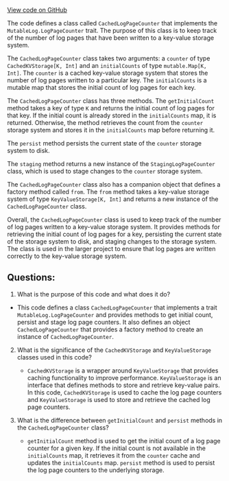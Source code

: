 [View code on GitHub](https://github.com/alephium/alephium/blob/master/protocol/src/main/scala/org/alephium/protocol/vm/event/CachedLogPageCounter.scala)

The code defines a class called `CachedLogPageCounter` that implements the `MutableLog.LogPageCounter` trait. The purpose of this class is to keep track of the number of log pages that have been written to a key-value storage system. 

The `CachedLogPageCounter` class takes two arguments: a `counter` of type `CachedKVStorage[K, Int]` and an `initialCounts` of type `mutable.Map[K, Int]`. The `counter` is a cached key-value storage system that stores the number of log pages written to a particular key. The `initialCounts` is a mutable map that stores the initial count of log pages for each key.

The `CachedLogPageCounter` class has three methods. The `getInitialCount` method takes a key of type `K` and returns the initial count of log pages for that key. If the initial count is already stored in the `initialCounts` map, it is returned. Otherwise, the method retrieves the count from the `counter` storage system and stores it in the `initialCounts` map before returning it.

The `persist` method persists the current state of the `counter` storage system to disk.

The `staging` method returns a new instance of the `StagingLogPageCounter` class, which is used to stage changes to the `counter` storage system.

The `CachedLogPageCounter` class also has a companion object that defines a factory method called `from`. The `from` method takes a key-value storage system of type `KeyValueStorage[K, Int]` and returns a new instance of the `CachedLogPageCounter` class.

Overall, the `CachedLogPageCounter` class is used to keep track of the number of log pages written to a key-value storage system. It provides methods for retrieving the initial count of log pages for a key, persisting the current state of the storage system to disk, and staging changes to the storage system. The class is used in the larger project to ensure that log pages are written correctly to the key-value storage system.
## Questions: 
 1. What is the purpose of this code and what does it do?
   - This code defines a class `CachedLogPageCounter` that implements a trait `MutableLog.LogPageCounter` and provides methods to get initial count, persist and stage log page counters. It also defines an object `CachedLogPageCounter` that provides a factory method to create an instance of `CachedLogPageCounter`.
   
2. What is the significance of the `CachedKVStorage` and `KeyValueStorage` classes used in this code?
   - `CachedKVStorage` is a wrapper around `KeyValueStorage` that provides caching functionality to improve performance. `KeyValueStorage` is an interface that defines methods to store and retrieve key-value pairs. In this code, `CachedKVStorage` is used to cache the log page counters and `KeyValueStorage` is used to store and retrieve the cached log page counters.

3. What is the difference between `getInitialCount` and `persist` methods in the `CachedLogPageCounter` class?
   - `getInitialCount` method is used to get the initial count of a log page counter for a given key. If the initial count is not available in the `initialCounts` map, it retrieves it from the `counter` cache and updates the `initialCounts` map. `persist` method is used to persist the log page counters to the underlying storage.